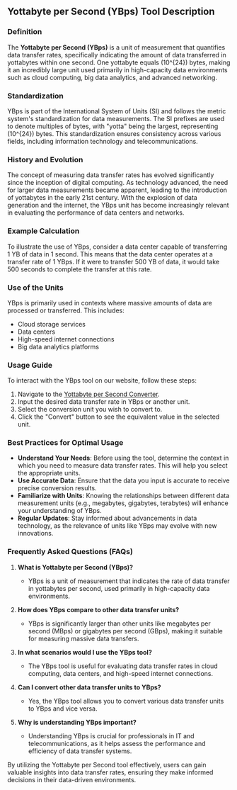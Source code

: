 ## Yottabyte per Second (YBps) Tool Description

### Definition
The **Yottabyte per Second (YBps)** is a unit of measurement that quantifies data transfer rates, specifically indicating the amount of data transferred in yottabytes within one second. One yottabyte equals \(10^{24}\) bytes, making it an incredibly large unit used primarily in high-capacity data environments such as cloud computing, big data analytics, and advanced networking.

### Standardization
YBps is part of the International System of Units (SI) and follows the metric system's standardization for data measurements. The SI prefixes are used to denote multiples of bytes, with "yotta" being the largest, representing \(10^{24}\) bytes. This standardization ensures consistency across various fields, including information technology and telecommunications.

### History and Evolution
The concept of measuring data transfer rates has evolved significantly since the inception of digital computing. As technology advanced, the need for larger data measurements became apparent, leading to the introduction of yottabytes in the early 21st century. With the explosion of data generation and the internet, the YBps unit has become increasingly relevant in evaluating the performance of data centers and networks.

### Example Calculation
To illustrate the use of YBps, consider a data center capable of transferring 1 YB of data in 1 second. This means that the data center operates at a transfer rate of 1 YBps. If it were to transfer 500 YB of data, it would take 500 seconds to complete the transfer at this rate.

### Use of the Units
YBps is primarily used in contexts where massive amounts of data are processed or transferred. This includes:
- Cloud storage services
- Data centers
- High-speed internet connections
- Big data analytics platforms

### Usage Guide
To interact with the YBps tool on our website, follow these steps:
1. Navigate to the [Yottabyte per Second Converter](https://www.inayam.co/unit-converter/data_storage_si).
2. Input the desired data transfer rate in YBps or another unit.
3. Select the conversion unit you wish to convert to.
4. Click the "Convert" button to see the equivalent value in the selected unit.

### Best Practices for Optimal Usage
- **Understand Your Needs**: Before using the tool, determine the context in which you need to measure data transfer rates. This will help you select the appropriate units.
- **Use Accurate Data**: Ensure that the data you input is accurate to receive precise conversion results.
- **Familiarize with Units**: Knowing the relationships between different data measurement units (e.g., megabytes, gigabytes, terabytes) will enhance your understanding of YBps.
- **Regular Updates**: Stay informed about advancements in data technology, as the relevance of units like YBps may evolve with new innovations.

### Frequently Asked Questions (FAQs)

1. **What is Yottabyte per Second (YBps)?**
   - YBps is a unit of measurement that indicates the rate of data transfer in yottabytes per second, used primarily in high-capacity data environments.

2. **How does YBps compare to other data transfer units?**
   - YBps is significantly larger than other units like megabytes per second (MBps) or gigabytes per second (GBps), making it suitable for measuring massive data transfers.

3. **In what scenarios would I use the YBps tool?**
   - The YBps tool is useful for evaluating data transfer rates in cloud computing, data centers, and high-speed internet connections.

4. **Can I convert other data transfer units to YBps?**
   - Yes, the YBps tool allows you to convert various data transfer units to YBps and vice versa.

5. **Why is understanding YBps important?**
   - Understanding YBps is crucial for professionals in IT and telecommunications, as it helps assess the performance and efficiency of data transfer systems.

By utilizing the Yottabyte per Second tool effectively, users can gain valuable insights into data transfer rates, ensuring they make informed decisions in their data-driven environments.